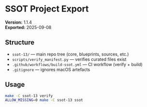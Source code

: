# SSOT Project Export

**Version:** 1.1.4  
**Exported:** 2025-09-08

## Structure

- `ssot-13/` — main repo tree (core, blueprints, sources, etc.)
- `scripts/verify_manifest.py` — verifies curated files exist
- `.github/workflows/build-ssot.yml` — CI workflow (verify + build)
- `.gitignore` — ignores macOS artefacts

## Usage

```bash
make -C ssot-13 verify
ALLOW_MISSING=0 make -C ssot-13 ssot
```
